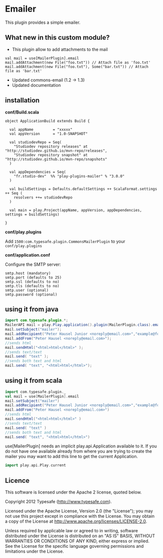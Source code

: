 # Emailer  

This plugin provides a simple emailer.

## What new in this custom module?

- This plugin allow to add attachments to the mail

```
val mail = use[MailerPlugin].email
mail.addAttachment(new File("foo.txt")) // Attach file as 'foo.txt'
mail.addAttachment(new File("foo.txt"), Some("bar.txt")) // Attach file as 'bar.txt'
```

- Updated commons-email (1.2 -> 1.3)
- Updated documentation

## installation

**conf/Build.scala**

```
object ApplicationBuild extends Build {

  val appName         = "xxxxx"
  val appVersion      = "1.0-SNAPSHOT"

  val studiodevRepo = Seq(
    "Studiodev repository releases" at "http://studiodev.github.io/mvn-repo/releases",
    "Studiodev repository snapshot" at "http://studiodev.github.io/mvn-repo/snapshots"
  )

  val appDependencies = Seq(
    "fr.studio-dev"  %% "play-plugins-mailer" % "3.0.0"
  )

  val buildSettings = Defaults.defaultSettings ++ ScalaFormat.settings ++ Seq (
    resolvers ++= studiodevRepo
  )

  val main = play.Project(appName, appVersion, appDependencies, settings = buildSettings)

}
```

**conf/play.plugins**

Add ```1500:com.typesafe.plugin.CommonsMailerPlugin``` to your ```conf/play.plugins```

**conf/application.conf**

Configure the SMTP server:

```
smtp.host (mandatory)
smtp.port (defaults to 25)
smtp.ssl (defaults to no)
smtp.tls (defaults to no)
smtp.user (optional)
smtp.password (optional)
```

## using it from java 

```java
import com.typesafe.plugin.*;
MailerAPI mail = play.Play.application().plugin(MailerPlugin.class).email();
mail.setSubject("mailer");
mail.addRecipient("Peter Hausel Junior <noreply@email.com>","example@foo.com");
mail.addFrom("Peter Hausel <noreply@email.com>");
//sends html
mail.sendHtml("<html>html</html>" );
//sends text/text
mail.send( "text" );
//sends both text and html
mail.send( "text", "<html>html</html>");
```

## using it from scala

```scala
import com.typesafe.plugin._
val mail = use[MailerPlugin].email
mail.setSubject("mailer")
mail.addRecipient("Peter Hausel Junior <noreply@email.com>","example@foo.com")
mail.addFrom("Peter Hausel <noreply@email.com>")
//sends html
mail.sendHtml("<html>html</html>" )
//sends text/text
mail.send( "text" )
//sends both text and html
mail.send( "text", "<html>html</html>")
```

use[MailerPlugin] needs an implicit play.api.Application available to it.  If you do not have one available already from where you are trying to create the mailer you may want to add this line to get the current Application.

```scala
import play.api.Play.current
```

## Licence

This software is licensed under the Apache 2 license, quoted below.

Copyright 2012 Typesafe (http://www.typesafe.com).

Licensed under the Apache License, Version 2.0 (the "License"); you may not use this project except in compliance with the License. You may obtain a copy of the License at http://www.apache.org/licenses/LICENSE-2.0.

Unless required by applicable law or agreed to in writing, software distributed under the License is distributed on an "AS IS" BASIS, WITHOUT WARRANTIES OR CONDITIONS OF ANY KIND, either express or implied. See the License for the specific language governing permissions and limitations under the License.
